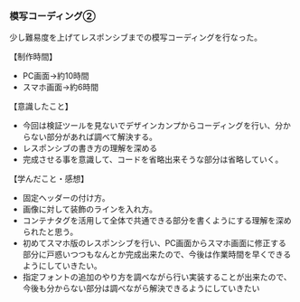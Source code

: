 ### 模写コーディング②
少し難易度を上げてレスポンシブまでの模写コーディングを行なった。

【制作時間】
  - PC画面→約10時間
  - スマホ画面→約6時間

【意識したこと】

  - 今回は検証ツールを見ないでデザインカンプからコーディングを行い、分からない部分があれば調べて解決する。
  - レスポンシブの書き方の理解を深める
  - 完成させる事を意識して、コードを省略出来そうな部分は省略していく。

【学んだこと・感想】

  - 固定ヘッダーの付け方。
  - 画像に対して装飾のラインを入れ方。
  - コンテナタグを活用して全体で共通できる部分を書くようにする理解を深められたと思う。
  - 初めてスマホ版のレスポンシブを行い、PC画面からスマホ画面に修正する部分に戸惑いつつもなんとか完成出来たので、今後は作業時間を早くできるようにしていきたい。
  - 指定フォントの追加のやり方を調べながら行い実装することが出来たので、今後も分からない部分は調べながら解決できるようにしていきたい
